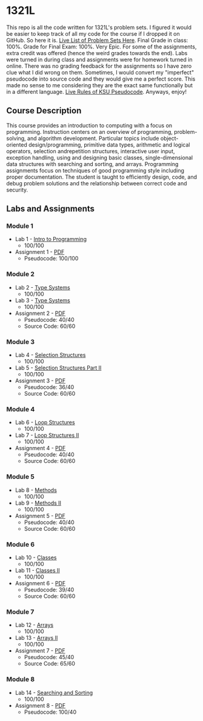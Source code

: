 # 1321L
This repo is all the code written for 1321L's problem sets. I figured it would be easier to keep track of all my code for the course if I dropped it on GitHub. So here it is. [Live List of Problem Sets Here](https://ccse.kennesaw.edu/fye/1321_labs_assignments.php). Final Grade in class: 100%. Grade for Final Exam: 100%. Very Epic. For some of the assignments, extra credit was offered (hence the weird grades towards the end). Labs were turned in during class and assignments were for homework turned in online. There was no grading feedback for the assignments so I have zero clue what I did wrong on them. Sometimes, I would convert my "imperfect" pseudocode into source code and they would give me a perfect score. This made no sense to me considering they are the exact same functionally but in a different language. [Live Rules of KSU Pseudocode](https://ccse.kennesaw.edu/fye/pseudocode/pseudocodeguide.php). Anyways, enjoy!
## Course Description
This course provides an introduction to computing with a focus on programming. Instruction centers on an overview of programming, problem-solving, and algorithm development. Particular topics include object-oriented design/programming, primitive data types, arithmetic and logical operators, selection andrepetition structures, interactive user input, exception handling, using and designing basic classes, single-dimensional data structures with searching and sorting, and arrays. Programming assignments focus on techniques of good programming style including proper documentation. The student is taught to efficiently design, code, and debug problem solutions and the relationship between correct code and security.
## Labs and Assignments
### Module 1
* Lab 1 - [Intro to Programming](/Module%201/Lab%201/M1%20-%20L1%20-%20Intro%20to%20CS.docx) 
  - 100/100
* Assignment 1 - [PDF](/Module%201/Assignment%201/M1%20-%20A1%20-%20Pseudocode%20-%20FA19.pdf)
  - Pseudocode: 100/100
### Module 2
* Lab 2 - [Type Systems](/Module%202/Lab%202/M2%20-%20L2%20-%20TypeSystems%20-%20Version%203.0.docx)
  - 100/100
* Lab 3 - [Type Systems](/Module%202/Lab%203/M2%20-%20L3%20-%20TypeSystems%20-%20Version%202.0.doc)
  - 100/100
* Assignment 2 - [PDF](/Module%202/Assignment%202/M2%20-%20A2%20-%20TypeSystems%20-%20v3.pdf)
  - Pseudocode: 40/40
  - Source Code: 60/60
### Module 3
* Lab 4 - [Selection Structures](/Module%203/Lab%204/M3%20-%20L4%20-%20Selection%20Structures.docx)
  - 100/100
* Lab 5 - [Selection Structures Part II](/Module%203/Lab%205/M3%20-%20L5%20-%20Selection%20Structures%20-%20Corrected.doc)
  - 100/100
* Assignment 3 - [PDF](/Module%203/Assignment%203/M3%20-%20A3%20-%20Selection%20Structures%20v3_.pdf)
  - Pseudocode: 36/40
  - Source Code: 60/60
### Module 4
* Lab 6 - [Loop Structures](/Module%204/Lab%206/M4%20-%20L6%20-%20Loop%20Structures.doc)
  - 100/100
* Lab 7 - [Loop Structures II](/Module%204/Lab%207/M4%20-%20L7%20-%20Loop%20Structures.doc)
  - 100/100
* Assignment 4 - [PDF](/Module%204/Assignment%204/M4%20-%20A4%20-%20Loops_FA19.pdf)
  - Pseudocode: 40/40
  - Source Code: 60/60
### Module 5
* Lab 8 - [Methods](/Module%205/Lab%208/M5%20-%20L8%20-%20Methods%20Version%201.1.doc)
  - 100/100
* Lab 9 - [Methods II](/Module%205/Lab%209/M5%20-%20L9%20-%20Methods%20Version%202.1.doc)
  - 100/100
* Assignment 5 - [PDF](/Module%205/Assignment%205/M5%20-%20A5%20-%20Methods%20Version%203.0.pdf)
  - Pseudocode: 40/40
  - Source Code: 60/60
### Module 6
* Lab 10 - [Classes](/Module%206/Lab%2010/M6%20-%20L10%20-%20Classes%20-%20Version%204.0.docx)
  - 100/100
* Lab 11 - [Classes II](/Module%206/Lab%2011/M6%20-%20L11%20-%20Classes%20-%20Version%203.0.docx)
  - 100/100
* Assignment 6 - [PDF](/Module%206/Assignment%206/M6%20-%20A6%20-%20Classes%20v3.pdf)
  - Pseudocode: 39/40
  - Source Code: 60/60
### Module 7
* Lab 12 - [Arrays](/Module%207/Lab%2012/M7%20-%20L12%20-%20Arrays.doc)
  - 100/100
* Lab 13 - [Arrays II](/Module%207/Lab%2013/M7%20-%20L13%20-%20Arrays.doc)
  - 100/100
* Assignment 7 - [PDF](/Module%207/Assignment%207/M7%20-%20A7%20-%20Arrays_v4.pdf)
  - Pseudocode: 45/40
  - Source Code: 65/60
### Module 8 
* Lab 14 - [Searching and Sorting](/Module%208/Lab%2014/M8%20-%20L14%20-%20Search-Sort.doc)
  - 100/100
* Assignment 8 - [PDF](/Module%208/Assignment%208/M8-%20A8%20-%20Search-Sort_v2.pdf)
  - Pseudocode: 100/40
